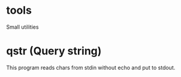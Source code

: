 # tools
Small utilities

# qstr (Query string)
  This program reads chars from stdin without echo and put to stdout.
